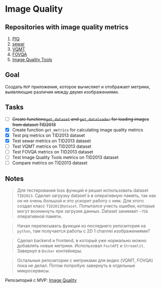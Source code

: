 # Image Quality

## Repositories with image quality metrics
1. [PIQ](https://github.com/photosynthesis-team/piq)
2. [sewar](https://vk.com/away.php?to=https%3A%2F%2Fgithub.com%2Fandrewekhalel%2Fsewar&el=snippet)
3. [VQMT](https://github.com/rolinh/VQMT)
4. [FOVQA](https://github.com/Scholles007/Framework-for-Objective-Visual-Quality-Assessment-FOVQA)
5. [Image Quality Tools](https://github.com/sattarab/image-quality-tools)

## Goal
Создать `MVP` приложения, которое вычисляет и отображает метрики, выявляющие различия между двумя изображениями.

## Tasks 
- [ ] <s>Create functions`get_dataset` and `get_dataloader` for loading images from dataset TID2013</s>
- [x] Create function `get_metrics` for calculating image quality metrics
- [x] Test piq metrics on TID2013 dataset
- [x] Test sewar metrics on TID2013 dataset
- [ ] Test VQMT metrics on TID2013 dataset
- [ ] Test FOVQA metrics on TID2013 dataset
- [ ] Test Image Quality Tools metrics on TID2013 dataset
- [ ] Compare metrics on TID2013 dataset

## Notes
> Для тестирования loss функций я решил использовать dataset `TID2013`.
> Сделал загрузку dataset'а в оперативную память, так как он не очень большой и это ускорит работу с ним.
> Для этого создал класс `TID2013Dataset`.
> Попытался учесть ошибки, которые могут возникнуть при загрузке данных.
> Dataset занимает `~7Gb` оперативной памяти.

> Начал переписывать функции из последнего репозитория на `python`, там получается работы с 2D 1 channel изображениями?

> Сделал backend и frontend, в который уже нормально можно добавлять новые метрики.
> Использовал `FastAPI` и `Streamlit`.
> Завернул в `Docker` контейнеры.

> Остальные репозитории с метриками для видео (VQMT, FOVQA) пока не делал.
> Потом попробую завернуть в отдельные микросервисы.

Репозиторий с MVP: [Image Quality](https://github.com/ChS23/ImageQuality)